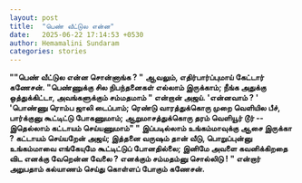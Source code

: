 ```yaml
---
layout: post
title:  "பெண் வீட்டுல என்ன"
date:   2025-06-22 17:14:53 +0530
author: Hemamalini Sundaram
categories: stories
---
```


**""பெண் வீட்டுல என்ன சொன்னாங்க ? " ஆவலும், எதிர்பார்ப்புமாய் கேட்டார் கணேசன்.
"பெண்ணுக்கு சில நிபந்தனைகள் எல்லாம் இருக்காம்; நீங்க அதுக்கு ஒத்துக்கிட்டா, அவங்களுக்கும்
சம்மதமாம் " என்றான் அஜய். 'என்னவாம் ? ' 'பொண்ணு ரொம்ப ஜாலி டைப்பாம்; ரெண்டு
வாரத்துக்கொரு முறை வெளியில பீச், பார்க்குனு கூட்டிட்டு போகணுமாம்; ஆறுமாசத்துக்கொரு
தரம் வெளியூர் டூர் -- இதெல்லாம் கட்டாயம் செய்யணுமாம்" " இப்படில்லாம் உங்கம்மாவுக்கு ஆசை
இருக்கா ? கட்டாயம் செய்யறேன் அஜய்; இத்தனை வருஷம் தான் வீடு, பொறுப்புன்னு உங்கம்மாவை
எங்கேயுமே கூட்டிட்டுப் போனதில்லை; இனிமே அவளை கவனிக்கிறதை விட எனக்கு வேறென்ன வேலை
? எனக்கும் சம்மதம்னு சொல்லிடு ! " என்றார் அறுபதாம் கல்யாணம் செய்து கொள்ளப் போகும்
கணேசன்.**
